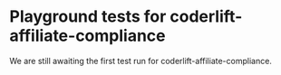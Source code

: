 # Playground tests for coderlift-affiliate-compliance
We are still awaiting the first test run for coderlift-affiliate-compliance.
